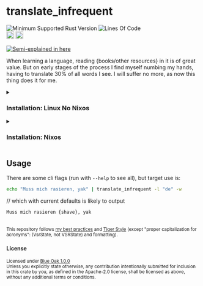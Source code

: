 # translate_infrequent
![Minimum Supported Rust Version](https://img.shields.io/badge/python-3.12.9+-ab6000.svg)
![Lines Of Code](https://img.shields.io/badge/LoC-303-lightblue)
<br>
[<img alt="ci errors" src="https://img.shields.io/github/actions/workflow/status/valeratrades/translate_infrequent/errors.yml?branch=master&style=for-the-badge&style=flat-square&label=errors&labelColor=420d09" height="20">](https://github.com/valeratrades/translate_infrequent/actions?query=branch%3Amaster) <!--NB: Won't find it if repo is private-->
[<img alt="ci warnings" src="https://img.shields.io/github/actions/workflow/status/valeratrades/translate_infrequent/warnings.yml?branch=master&style=for-the-badge&style=flat-square&label=warnings&labelColor=d16002" height="20">](https://github.com/valeratrades/translate_infrequent/actions?query=branch%3Amaster) <!--NB: Won't find it if repo is private-->

[![Semi-explained in here](https://img.youtube.com/vi/i3SgbN1i3pI/0.jpg)](https://www.youtube.com/watch?v=i3SgbN1i3pI&t=166)

When learning a language, reading {books/other resources} in it is of great value. But on early stages of the process I find myself numbing my hands, having to translate 30% of all words I see. I will suffer no more, as now this thing does it for me.
<!-- markdownlint-disable -->
<details>
  <summary>
    <h3>Installation: Linux No Nixos</h3>
  </summary>
<pre><code class="language-sh">alias translate_infrequent='nix run "github:valeratrades/translate_infrequent" --'</code></pre>
</details>
<!-- markdownlint-restore -->
<!-- markdownlint-disable -->
<details>
  <summary>
    <h3>Installation: Nixos</h3>
  </summary>
<div class="markdown-content">packaged as normal under `.default`

My config has `home.packages = [inputs.translate_infrequent.packages.${pkgs.system}.default]`</div>
</details>
<!-- markdownlint-restore -->

## Usage
There are some cli flags (run with `--help` to see all), but target use is:
```sh
echo "Muss mich rasieren, yak" | translate_infrequent -l "de" -w 
```
// which with current defaults is likely to output
```
Muss mich rasieren {shave}, yak
```



<br>

<sup>
	This repository follows <a href="https://github.com/valeratrades/.github/tree/master/best_practices">my best practices</a> and <a href="https://github.com/tigerbeetle/tigerbeetle/blob/main/docs/TIGER_STYLE.md">Tiger Style</a> (except "proper capitalization for acronyms": (VsrState, not VSRState) and formatting).
</sup>

#### License

<sup>
	Licensed under <a href="LICENSE">Blue Oak 1.0.0</a>
</sup>

<br>

<sub>
	Unless you explicitly state otherwise, any contribution intentionally submitted
for inclusion in this crate by you, as defined in the Apache-2.0 license, shall
be licensed as above, without any additional terms or conditions.
</sub>
